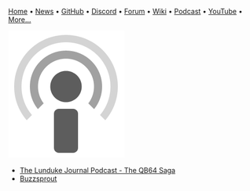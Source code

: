 [Home](https://qb64.com) • [News](news.md) • [GitHub](github.md) • [Discord](discord.md) • [Forum](forum.md) • [Wiki](wiki.md) • [Podcast](podcast.md) • [YouTube](youtube.md) • [More...](more.md)

![Podcast](images/podcast.gif)

- [The Lunduke Journal Podcast - The QB64 Saga](https://youtu.be/qOh5uvKHXXo)
- [Buzzsprout](https://qb64.buzzsprout.com/)